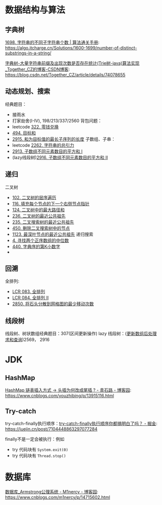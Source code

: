 # 数据结构与算法

## 字典树

[1698. 字符串的不同子字符串个数 | 算法通关手册](https://algo.itcharge.cn/Solutions/1600-1699/number-of-distinct-substrings-in-a-string/): <https://algo.itcharge.cn/Solutions/1600-1699/number-of-distinct-substrings-in-a-string/>

[字典树-大量字符串前缀及出现次数是否存在统计(Trie树-java)算法实现_Together_CZ的博客-CSDN博客](https://blog.csdn.net/Together_CZ/article/details/74078655): <https://blog.csdn.net/Together_CZ/article/details/74078655>

## 动态规划、搜索

经典题目：

- 接雨水
- 打家劫舍(I-IV), 198/213/337/2560
背包问题：
- leetcode [322. 零钱兑换](https://leetcode.cn/problems/coin-change/)
- [494. 目标和](https://leetcode.cn/problems/target-sum/)
- [2915. 和为目标值的最长子序列的长度](https://leetcode.cn/problems/length-of-the-longest-subsequence-that-sums-to-target/)
子数组、子串：
- leetcode [2262. 字符串的总引力](https://leetcode.cn/problems/total-appeal-of-a-string/)
- [2913. 子数组不同元素数目的平方和 I](https://leetcode.cn/problems/subarrays-distinct-element-sum-of-squares-i/)
- (lazy线段树)[2916. 子数组不同元素数目的平方和 II](https://leetcode.cn/problems/subarrays-distinct-element-sum-of-squares-ii/)

## 递归
二叉树
- [102. 二叉树的层序遍历](https://leetcode.cn/problems/binary-tree-level-order-traversal/)
- [116. 填充每个节点的下一个右侧节点指针](https://leetcode.cn/problems/populating-next-right-pointers-in-each-node/)
- [124. 二叉树中的最大路径和](https://leetcode.cn/problems/binary-tree-maximum-path-sum/)
- [236. 二叉树的最近公共祖先](https://leetcode.cn/problems/lowest-common-ancestor-of-a-binary-tree/)
- [235. 二叉搜索树的最近公共祖先](https://leetcode.cn/problems/lowest-common-ancestor-of-a-binary-search-tree/)
- [450. 删除二叉搜索树中的节点](https://leetcode.cn/problems/delete-node-in-a-bst/)
- [1123. 最深叶节点的最近公共祖先](https://leetcode.cn/problems/lowest-common-ancestor-of-deepest-leaves/)
递归搜索
- [4. 寻找两个正序数组的中位数](https://leetcode.cn/problems/median-of-two-sorted-arrays/)
- [440. 字典序的第K小数字](https://leetcode.cn/problems/k-th-smallest-in-lexicographical-order/)
- 
## 回溯

全排列:
- [LCR 083. 全排列](https://leetcode.cn/problems/VvJkup/)
- [LCR 084. 全排列 II](https://leetcode.cn/problems/7p8L0Z/)
- [2850. 将石头分散到网格图的最少移动次数](https://leetcode.cn/problems/minimum-moves-to-spread-stones-over-grid/)

## 线段树
线段树、树状数组经典题目：307(区间更新操作)
lazy 线段树：([更新数组后处理求和查询](https://leetcode.cn/problems/handling-sum-queries-after-update/))2569， 2916

# JDK

## HashMap

[HashMap 链表插入方式 → 头插为何改成尾插 ? - 青石路 - 博客园](https://www.cnblogs.com/youzhibing/p/13915116.html): <https://www.cnblogs.com/youzhibing/p/13915116.html>

## Try-catch

try-catch-finally执行顺序：[try-catch-finally执行顺序你都搞明白了吗？ - 掘金](https://juejin.cn/post/7104448863297077284): <https://juejin.cn/post/7104448863297077284>

finally不是一定会被执行：例如

- try 代码块有 `System.exit(0)`
- try 代码块有 `Thread.stop()`

# 数据库

[数据库_Armstrong公理系统 - M1nercy - 博客园](https://www.cnblogs.com/m1nercy/p/14715602.html): <https://www.cnblogs.com/m1nercy/p/14715602.html>
